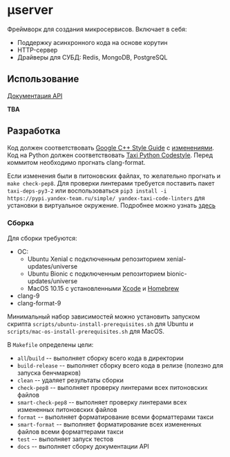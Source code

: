 # μserver
Фреймворк для создания микросервисов.
Включает в себя:
  * Поддержку асинхронного кода на основе корутин
  * HTTP-сервер
  * Драйверы для СУБД: Redis, MongoDB, PostgreSQL

## Использование
[Документация API](https://github.yandex-team.ru/pages/taxi/userver/)

**TBA**

## Разработка
Код должен соответствовать [Google C++ Style Guide](https://h.yandex-team.ru/?https%3A//google.github.io/styleguide/cppguide) с [изменениями](https://wiki.yandex-team.ru/users/sermp/backend-cpp-codestyle/).
Код на Python должен соответствовать [Taxi Python Codestyle](https://wiki.yandex-team.ru/taxi/backend/codestyle/).
Перед коммитом необходимо прогнать clang-format.

Если изменения были в питоновских файлах, то желательно прогнать и `make check-pep8`.
Для проверки линтерами требуется поставить пакет `taxi-deps-py3-2` или
воспользоваться `pip3 install -i https://pypi.yandex-team.ru/simple/ yandex-taxi-code-linters`
для установки в виртуальное окружение. Подробнее можно узнать [здесь](https://github.yandex-team.ru/taxi/code-linters/blob/master/README.md)

### Сборка

Для сборки требуются:
  * ОС:
    * Ubuntu Xenial c подключенным репозиторием xenial-updates/universe
    * Ubuntu Bionic c подключенным репозиторием bionic-updates/universe
    * MacOS 10.15 с установленными [Xcode](https://h.yandex-team.ru/?https%3A//apps.apple.com/us/app/xcode/id497799835) и [Homebrew](https://h.yandex-team.ru/?https%3A//brew.sh)
  * clang-9
  * clang-format-9

Минимальный набор зависимостей можно установить запуском скрипта `scripts/ubuntu-install-prerequisites.sh` для Ubuntu и `scripts/mac-os-install-prerequisites.sh` для MacOS.

В `Makefile` определены цели:
  * `all`/`build` -- выполняет сборку всего кода в директории
  * `build-release` -- выполняет сборку всего кода в релизе (полезно для запуска бенчмарков)
  * `clean` -- удаляет результаты сборки
  * `check-pep8` -- выполняет проверку линтерами всех питоновских файлов
  * `smart-check-pep8` -- выполняет проверку линтерами всех измененных питоновских файлов
  * `format` -- выполняет форматирование всеми форматтерами такси
  * `smart-format` -- выполняет форматирование всех измененных файлов всеми форматтерами такси
  * `test` -- выполняет запуск тестов
  * `docs` -- выполняет сборку документации API
